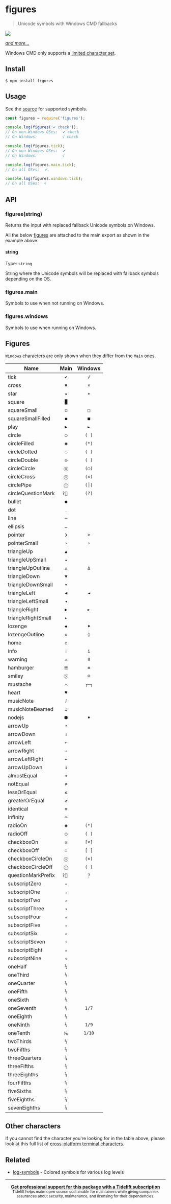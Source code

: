 # figures

> Unicode symbols with Windows CMD fallbacks

[![](screenshot.png)](index.js)

[*and more...*](index.js)

Windows CMD only supports a [limited character set](http://en.wikipedia.org/wiki/Code_page_437).

## Install

```
$ npm install figures
```

## Usage

See the [source](index.js) for supported symbols.

```js
const figures = require('figures');

console.log(figures('✔︎ check'));
// On non-Windows OSes:  ✔︎ check
// On Windows:           √ check

console.log(figures.tick);
// On non-Windows OSes:  ✔︎
// On Windows:           √

console.log(figures.main.tick);
// On all OSes:  ✔︎

console.log(figures.windows.tick);
// On all OSes:  √
```

## API

### figures(string)

Returns the input with replaced fallback Unicode symbols on Windows.

All the below [figures](#figures) are attached to the main export as shown in the example above.

#### string

Type: `string`

String where the Unicode symbols will be replaced with fallback symbols depending on the OS.

### figures.main

Symbols to use when not running on Windows.

### figures.windows

Symbols to use when running on Windows.


## Figures

`Windows` characters are only shown when they differ from the `Main` ones.

| Name               | Main | Windows |
| ------------------ | :--: | :-----: |
| tick               | `✔`  |   `√`   |
| cross              | `✖`  |   `×`   |
| star               | `★`  |   `✶`   |
| square             | `█`  |         |
| squareSmall        | `◻`  |   `□`   |
| squareSmallFilled  | `◼`  |   `■`   |
| play               | `▶`  |   `►`   |
| circle             | `◯`  |  `( )`  |
| circleFilled       | `◉`  |  `(*)`  |
| circleDotted       | `◌`  |  `( )`  |
| circleDouble       | `◎`  |  `( )`  |
| circleCircle       | `ⓞ`  |  `(○)`  |
| circleCross        | `ⓧ`  |  `(×)`  |
| circlePipe         | `Ⓘ`  |  `(│)`  |
| circleQuestionMark | `?⃝ ` |  `(?)`  |
| bullet             | `●`  |         |
| dot                | `․`  |         |
| line               | `─`  |         |
| ellipsis           | `…`  |         |
| pointer            | `❯`  |   `>`   |
| pointerSmall       | `›`  |   `›`   |
| triangleUp         | `▲`  |         |
| triangleUpSmall    | `▴`  |         |
| triangleUpOutline  | `△`  |   `∆`   |
| triangleDown       | `▼`  |         |
| triangleDownSmall  | `▾`  |         |
| triangleLeft       | `◀`  |   `◄`   |
| triangleLeftSmall  | `◂`  |         |
| triangleRight      | `▶`  |   `►`   |
| triangleRightSmall | `▸`  |         |
| lozenge            | `◆`  |   `♦`   |
| lozengeOutline     | `◇`  |   `◊`   |
| home               | `⌂`  |         |
| info               | `ℹ`  |   `i`   |
| warning            | `⚠`  |   `‼`   |
| hamburger          | `☰`  |   `≡`   |
| smiley             | `㋡` |   `☺`   |
| mustache           | `෴`  |  `┌─┐`  |
| heart              | `♥`  |         |
| musicNote          | `♪`  |         |
| musicNoteBeamed    | `♫`  |         |
| nodejs             | `⬢`  |   `♦`   |
| arrowUp            | `↑`  |         |
| arrowDown          | `↓`  |         |
| arrowLeft          | `←`  |         |
| arrowRight         | `→`  |         |
| arrowLeftRight     | `↔`  |         |
| arrowUpDown        | `↕`  |         |
| almostEqual        | `≈`  |         |
| notEqual           | `≠`  |         |
| lessOrEqual        | `≤`  |         |
| greaterOrEqual     | `≥`  |         |
| identical          | `≡`  |         |
| infinity           | `∞`  |         |
| radioOn            | `◉`  |  `(*)`  |
| radioOff           | `◯`  |  `( )`  |
| checkboxOn         | `☒`  |  `[×]`  |
| checkboxOff        | `☐`  |  `[ ]`  |
| checkboxCircleOn   | `ⓧ`  |  `(×)`  |
| checkboxCircleOff  | `Ⓘ`  |  `( )`  |
| questionMarkPrefix | `?⃝ ` |   `？`  |
| subscriptZero      | `₀`  |         |
| subscriptOne       | `₁`  |         |
| subscriptTwo       | `₂`  |         |
| subscriptThree     | `₃`  |         |
| subscriptFour      | `₄`  |         |
| subscriptFive      | `₅`  |         |
| subscriptSix       | `₆`  |         |
| subscriptSeven     | `₇`  |         |
| subscriptEight     | `₈`  |         |
| subscriptNine      | `₉`  |         |
| oneHalf            | `½`  |         |
| oneThird           | `⅓`  |         |
| oneQuarter         | `¼`  |         |
| oneFifth           | `⅕`  |         |
| oneSixth           | `⅙`  |         |
| oneSeventh         | `⅐`  |  `1/7`  |
| oneEighth          | `⅛`  |         |
| oneNinth           | `⅑`  |  `1/9`  |
| oneTenth           | `⅒`  |  `1/10` |
| twoThirds          | `⅔`  |         |
| twoFifths          | `⅖`  |         |
| threeQuarters      | `¾`  |         |
| threeFifths        | `⅗`  |         |
| threeEighths       | `⅜`  |         |
| fourFifths         | `⅘`  |         |
| fiveSixths         | `⅚`  |         |
| fiveEighths        | `⅝`  |         |
| sevenEighths       | `⅞`  |         |


## Other characters

If you cannot find the character you're looking for in the table above, please look at this full list of [cross-platform terminal characters](https://github.com/ehmicky/cross-platform-terminal-characters).

## Related

- [log-symbols](https://github.com/sindresorhus/log-symbols) - Colored symbols for various log levels

---

<div align="center">
	<b>
		<a href="https://tidelift.com/subscription/pkg/npm-figures?utm_source=npm-figures&utm_medium=referral&utm_campaign=readme">Get professional support for this package with a Tidelift subscription</a>
	</b>
	<br>
	<sub>
		Tidelift helps make open source sustainable for maintainers while giving companies<br>assurances about security, maintenance, and licensing for their dependencies.
	</sub>
</div>
